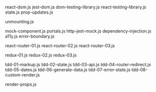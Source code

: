 react-dom.js
jest-dom.js
dom-testing-library.js
react-testing-library.js
state.js
prop-updates.js

unmounting.js

mock-component.js
portals.js
http-jest-mock.js
dependency-injection.js
a11y.js
error-boundary.js

react-router-01.js
react-router-02.js
react-router-03.js

redux-01.js
redux-02.js
redux-03.js

tdd-01-markup.js
tdd-02-state.js
tdd-03-api.js
tdd-04-router-redirect.js
tdd-05-dates.js
tdd-06-generate-data.js
tdd-07-error-state.js
tdd-08-custom-render.js

render-props.js
